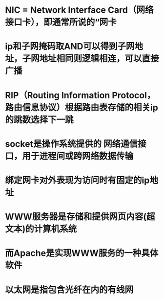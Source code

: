 # NIC = Network Interface Card（网络接口卡），即通常所说的“网卡
# ip和子网掩码取AND可以得到子网地址，子网地址相同则逻辑相连，可以直接广播
# RIP（Routing Information Protocol，路由信息协议）根据路由表存储的相关ip的跳数选择下一跳
# socket是操作系统提供的 网络通信接口，用于进程间或跨网络数据传输
# 绑定网卡对外表现为访问时有固定的ip地址
# WWW服务器是存储和提供网页内容(超文本)的计算机系统
# 而Apache是实现WWW服务的一种具体软件
# 以太网是指包含光纤在内的有线网
